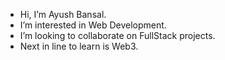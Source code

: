 -  Hi, I’m Ayush Bansal.
-  I’m interested in Web Development.
-  I’m looking to collaborate on FullStack projects.
-  Next in line to learn is Web3.

<!---
ab-sc4t/ab-sc4t is a ✨ special ✨ repository because its `README.md` (this file) appears on your GitHub profile.
You can click the Preview link to take a look at your changes.
--->
